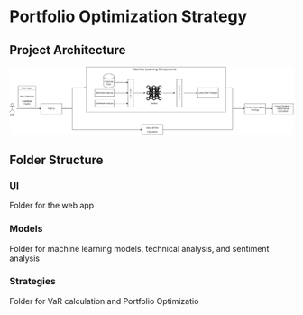 # Portfolio Optimization Strategy

## Project Architecture
![Alt text](https://github.com/Deonatan/Portfolio-Optimization/blob/main/Portfolio%20Optimization.drawio.png)

## Folder Structure 

### UI
Folder for the web app

### Models
Folder for machine learning models, technical analysis, and sentiment analysis

### Strategies
Folder for VaR calculation and Portfolio Optimizatio
